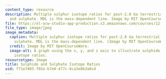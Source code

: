 ```yaml
---
content_type: resource
description: Multiple sulphur isotope ratios for post-2.0 Ga terrestrial sulphide
  and sulphate. MDL is the mass-dependent line. Image by MIT OpenCourseWare.
file: https://ol-ocw-studio-app-production.s3.amazonaws.com/courses/12-491-non-conventional-light-stable-isotope-geochemistry-spring-2012/f71e7405f02eb7e0477c6ca3e8b3a8cd_12-491s12.jpg
file_type: image/jpeg
image_metadata:
  caption: Multiple sulphur isotope ratios for post-2.0 Ga terrestrial sulphide and
    sulphate. MDL is the mass-dependent line. (Image by MIT OpenCourseWare.)
  credit: Image by MIT OpenCourseWare.
  image-alt: A graph using the x, y, and z axis to illustrate sulphide and sulphate
    isotope ratios.
resourcetype: Image
title: Sulphide and Sulphate Isotope Ratios
uid: f71e7405-f02e-b7e0-477c-6ca3e8b3a8cd
---
```

